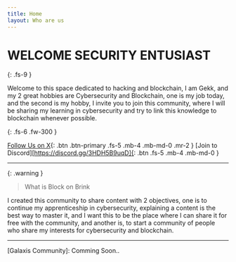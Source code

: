 ```yaml
---
title: Home
layout: Who are us
---
```


# WELCOME SECURITY ENTUSIAST
{: .fs-9 }

Welcome to this space dedicated to hacking and blockchain, I am Gekk, and my 2 great hobbies are Cybersecurity and Blockchain, one is my job today, and the second is my hobby, I invite you to join this community, where I will be sharing my learning in cybersecurity and try to link this knowledge to blockchain whenever possible.

{: .fs-6 .fw-300 }

[Follow Us on X](https://x.com/blockonbrink){: .btn .btn-primary .fs-5 .mb-4 .mb-md-0 .mr-2 }
[Join to Discord][https://discord.gg/3HDH5B9uqD]{: .btn .fs-5 .mb-4 .mb-md-0 }

---

{: .warning }
> What is Block on Brink 

I created this community to share content with 2 objectives, one is to continue my apprenticeship in cybersecurity, explaining a content is the best way to master it, and I want this to be the place where I can share it for free with the community, and another is, to start a community of people who share my interests for cybersecurity and blockchain.


----

[X]: https://x.com/blockonbrink 
[GitHub]: https://wanderjosea.github.io/ontheblockedge.github.io/
[Discord]: https://discord.gg/3HDH5B9uqD
[Galaxis Community]: Comming Soon..
